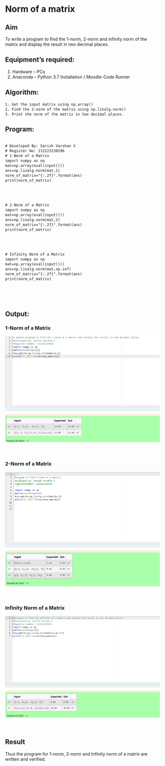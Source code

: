 # Norm of a matrix
## Aim
To write a program to find the 1-norm, 2-norm and infinity norm of the matrix and display the result in two decimal places.
## Equipment’s required:
1.	Hardware – PCs
2.	Anaconda – Python 3.7 Installation / Moodle-Code Runner
## Algorithm:
	1. Get the input matrix using np.array()   
    2. Find the 2-norm of the matrix using np.linalg.norm()
	3. Print the norm of the matrix in two decimal places.
## Program:
```

# Developed By: Sarish Varshan V
# Register No: 212223230196
# 1-Norm of a Matrix
import numpy as np
mat=np.array(eval(input()))
ans=np.linalg.norm(mat,1)
norm_of_matrix="{:.2f}".format(ans)
print(norm_of_matrix)




# 2-Norm of a Matrix
import numpy as np
mat=np.array(eval(input()))
ans=np.linalg.norm(mat,2)
norm_of_matrix="{:.2f}".format(ans)
print(norm_of_matrix)




# Infinity Norm of a Matrix
import numpy as np
mat=np.array(eval(input()))
ans=np.linalg.norm(mat,np.inf)
norm_of_matrix="{:.2f}".format(ans)
print(norm_of_matrix)





```
## Output:
### 1-Norm of a Matrix
![alt text](<Screenshot 2024-05-15 215117.png>)
<br>
<br>
<br>

### 2-Norm of a Matrix
![alt text](<Screenshot 2024-05-15 215141.png>)
<br>
<br>
<br>

### Infinity Norm of a Matrix
![alt text](<Screenshot 2024-05-15 215155.png>)
<br>
<br>
<br>

## Result
Thus the program for 1-norm, 2-norm and Infinity norm of a matrix are written and verified.
